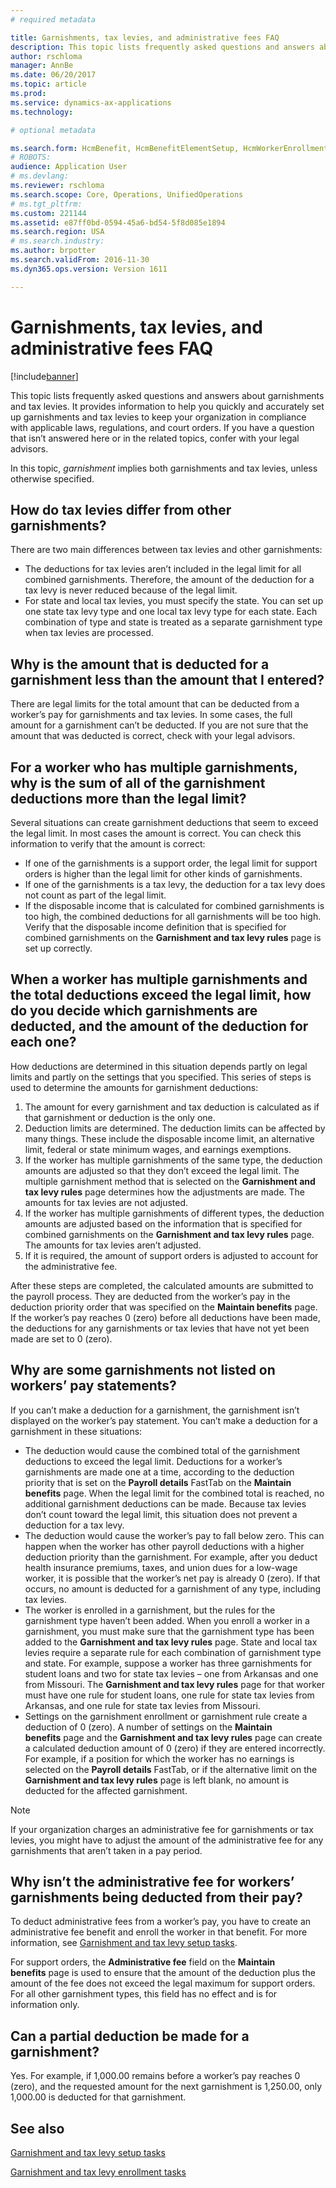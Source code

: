 ```yaml
---
# required metadata

title: Garnishments, tax levies, and administrative fees FAQ
description: This topic lists frequently asked questions and answers about garnishments and tax levies. It provides information to help you quickly and accurately set up garnishments and tax levies to keep your organization in compliance with applicable laws, regulations, and court orders. If you have a question that isn’t answered here or in the related topics, confer with your legal advisors.
author: rschloma
manager: AnnBe
ms.date: 06/20/2017
ms.topic: article
ms.prod: 
ms.service: dynamics-ax-applications
ms.technology: 

# optional metadata

ms.search.form: HcmBenefit, HcmBenefitElementSetup, HcmWorkerEnrollment, PayrollDisposableIncome, PayrollWorkerGarnishmentRule
# ROBOTS: 
audience: Application User
# ms.devlang: 
ms.reviewer: rschloma
ms.search.scope: Core, Operations, UnifiedOperations
# ms.tgt_pltfrm: 
ms.custom: 221144
ms.assetid: e87ff0bd-0594-45a6-bd54-5f8d085e1894
ms.search.region: USA
# ms.search.industry: 
ms.author: brpotter
ms.search.validFrom: 2016-11-30
ms.dyn365.ops.version: Version 1611

---
```


# Garnishments, tax levies, and administrative fees FAQ

[!include[banner](../../includes/banner.md)]


This topic lists frequently asked questions and answers about garnishments and tax levies. It provides information to help you quickly and accurately set up garnishments and tax levies to keep your organization in compliance with applicable laws, regulations, and court orders. If you have a question that isn’t answered here or in the related topics, confer with your legal advisors.

In this topic, *garnishment* implies both garnishments and tax levies, unless otherwise specified.

## How do tax levies differ from other garnishments?
There are two main differences between tax levies and other garnishments:
-   The deductions for tax levies aren’t included in the legal limit for all combined garnishments. Therefore, the amount of the deduction for a tax levy is never reduced because of the legal limit.
-   For state and local tax levies, you must specify the state. You can set up one state tax levy type and one local tax levy type for each state. Each combination of type and state is treated as a separate garnishment type when tax levies are processed.

## Why is the amount that is deducted for a garnishment less than the amount that I entered?
There are legal limits for the total amount that can be deducted from a worker’s pay for garnishments and tax levies. In some cases, the full amount for a garnishment can’t be deducted. If you are not sure that the amount that was deducted is correct, check with your legal advisors.

## For a worker who has multiple garnishments, why is the sum of all of the garnishment deductions more than the legal limit?
Several situations can create garnishment deductions that seem to exceed the legal limit. In most cases the amount is correct. You can check this information to verify that the amount is correct:
-   If one of the garnishments is a support order, the legal limit for support orders is higher than the legal limit for other kinds of garnishments.
-   If one of the garnishments is a tax levy, the deduction for a tax levy does not count as part of the legal limit.
-   If the disposable income that is calculated for combined garnishments is too high, the combined deductions for all garnishments will be too high. Verify that the disposable income definition that is specified for combined garnishments on the **Garnishment and tax levy rules** page is set up correctly.

## When a worker has multiple garnishments and the total deductions exceed the legal limit, how do you decide which garnishments are deducted, and the amount of the deduction for each one?
How deductions are determined in this situation depends partly on legal limits and partly on the settings that you specified. This series of steps is used to determine the amounts for garnishment deductions:
1.  The amount for every garnishment and tax deduction is calculated as if that garnishment or deduction is the only one.
2.  Deduction limits are determined. The deduction limits can be affected by many things. These include the disposable income limit, an alternative limit, federal or state minimum wages, and earnings exemptions.
3.  If the worker has multiple garnishments of the same type, the deduction amounts are adjusted so that they don’t exceed the legal limit. The multiple garnishment method that is selected on the **Garnishment and tax levy rules** page determines how the adjustments are made. The amounts for tax levies are not adjusted.
4.  If the worker has multiple garnishments of different types, the deduction amounts are adjusted based on the information that is specified for combined garnishments on the **Garnishment and tax levy rules** page. The amounts for tax levies aren’t adjusted.
5.  If it is required, the amount of support orders is adjusted to account for the administrative fee.

After these steps are completed, the calculated amounts are submitted to the payroll process. They are deducted from the worker’s pay in the deduction priority order that was specified on the **Maintain benefits** page. If the worker’s pay reaches 0 (zero) before all deductions have been made, the deductions for any garnishments or tax levies that have not yet been made are set to 0 (zero).

## Why are some garnishments not listed on workers’ pay statements?
If you can’t make a deduction for a garnishment, the garnishment isn’t displayed on the worker’s pay statement. You can’t make a deduction for a garnishment in these situations:
-   The deduction would cause the combined total of the garnishment deductions to exceed the legal limit. Deductions for a worker’s garnishments are made one at a time, according to the deduction priority that is set on the **Payroll details** FastTab on the **Maintain benefits** page. When the legal limit for the combined total is reached, no additional garnishment deductions can be made. Because tax levies don’t count toward the legal limit, this situation does not prevent a deduction for a tax levy.
-   The deduction would cause the worker’s pay to fall below zero. This can happen when the worker has other payroll deductions with a higher deduction priority than the garnishment. For example, after you deduct health insurance premiums, taxes, and union dues for a low-wage worker, it is possible that the worker’s net pay is already 0 (zero). If that occurs, no amount is deducted for a garnishment of any type, including tax levies.
-   The worker is enrolled in a garnishment, but the rules for the garnishment type haven’t been added. When you enroll a worker in a garnishment, you must make sure that the garnishment type has been added to the **Garnishment and tax levy rules** page. State and local tax levies require a separate rule for each combination of garnishment type and state. For example, suppose a worker has three garnishments for student loans and two for state tax levies – one from Arkansas and one from Missouri. The **Garnishment and tax levy rules** page for that worker must have one rule for student loans, one rule for state tax levies from Arkansas, and one rule for state tax levies from Missouri.
-   Settings on the garnishment enrollment or garnishment rule create a deduction of 0 (zero). A number of settings on the **Maintain benefits** page and the **Garnishment and tax levy rules** page can create a calculated deduction amount of 0 (zero) if they are entered incorrectly. For example, if a position for which the worker has no earnings is selected on the **Payroll details** FastTab, or if the alternative limit on the **Garnishment and tax levy rules** page is left blank, no amount is deducted for the affected garnishment.

> [!NOTE]
> If your organization charges an administrative fee for garnishments or tax levies, you might have to adjust the amount of the administrative fee for any garnishments that aren’t taken in a pay period.

## Why isn’t the administrative fee for workers’ garnishments being deducted from their pay?
To deduct administrative fees from a worker’s pay, you have to create an administrative fee benefit and enroll the worker in that benefit. For more information, see [Garnishment and tax levy setup tasks](noam-usa-garnishment-tax-levy-set-up-tasks.md). 

For support orders, the **Administrative fee** field on the **Maintain benefits** page is used to ensure that the amount of the deduction plus the amount of the fee does not exceed the legal maximum for support orders. For all other garnishment types, this field has no effect and is for information only.

## Can a partial deduction be made for a garnishment?
Yes. For example, if 1,000.00 remains before a worker’s pay reaches 0 (zero), and the requested amount for the next garnishment is 1,250.00, only 1,000.00 is deducted for that garnishment.



See also
--------

[Garnishment and tax levy setup tasks](noam-usa-garnishment-tax-levy-set-up-tasks.md)

[Garnishment and tax levy enrollment tasks](noam-usa-garnishment-tax-levy-enrollment-tasks.md)



